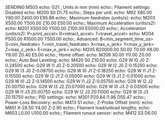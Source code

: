 SENDING:M503
echo:  G21    ; Units in mm (mm)
echo:; Filament settings: Disabled
echo:  M200 S0 D1.75
echo:; Steps per unit:
echo: M92 X80.00 Y80.00 Z400.00 E95.88
echo:; Maximum feedrates (units/s):
echo:  M203 X500.00 Y500.00 Z10.00 E50.00
echo:; Maximum Acceleration (units/s2):
echo:  M201 X500.00 Y500.00 Z100.00 E5000.00
echo:; Acceleration (units/s2): P<print_accel> R<retract_accel> T<travel_accel>
echo:  M204 P500.00 R1000.00 T500.00
echo:; Advanced: B<min_segment_time_us> S<min_feedrate> T<min_travel_feedrate> X<max_x_jerk> Y<max_y_jerk> Z<max_z_jerk> E<max_e_jerk>
echo:  M205 B20000.00 S0.00 T0.00 X8.00 Y8.00 Z0.40 E5.00
echo:; Home offset:
echo:  M206 X0.00 Y0.00 Z0.00
echo:; Auto Bed Leveling:
echo:  M420 S0 Z10.00
echo:  G29 W I0 J0 Z-0.24500
echo:  G29 W I1 J0 Z-0.20500
echo:  G29 W I2 J0 Z-0.15250
echo:  G29 W I3 J0 Z-0.08750
echo:  G29 W I0 J1 Z-0.18250
echo:  G29 W I1 J1 Z-0.15500
echo:  G29 W I2 J1 Z-0.05000
echo:  G29 W I3 J1 Z-0.01000
echo:  G29 W I0 J2 Z-0.14500
echo:  G29 W I1 J2 Z-0.05750
echo:  G29 W I2 J2 Z0.00750
echo:  G29 W I3 J2 Z0.07000
echo:  G29 W I0 J3 Z-0.03500
echo:  G29 W I1 J3 Z0.00750
echo:  G29 W I2 J3 Z0.11000
echo:  G29 W I3 J3 Z0.15750
echo:; PID settings:
echo:  M301 P20.84 I1.96 D55.47
echo:; Power-Loss Recovery:
echo:  M413 S1
echo:; Z-Probe Offset (mm):
echo:  M851 X-28.50 Y4.00 Z-2.90
echo:; Filament load/unload lengths:
echo:  M603 L0.00 U100.00
echo:; Filament runout sensor:
echo:  M412 S3 D6.00

